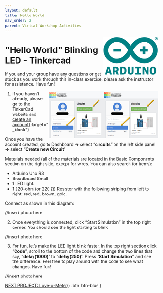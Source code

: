 ```yaml
---
layout: default
title: Hello World
nav_order: 2
parent: Virtual Workshop Activities
---
```

<img src="..\images\arduino-icon.png" alt="arduino icon" style="float:right;width:180px;">

# "Hello World" Blinking LED - Tinkercad

If you and your group have any questions or get stuck as you work through this in-class exercise, please ask the instructor for assistance.  Have fun!

<img src="..\images\virtual_workshops\hello_world\tinkercad_account.png" alt="tinkercad account" style="float:right;width:180px;">
<img src="..\images\virtual_workshops\hello_world\tinkercad_account.png" alt="tinkercad account" style="float:right;width:180px;">

1. If you haven’t already, please go to the TinkerCad website and [create an account](https://www.tinkercad.com/){:target="_blank"}

Once you have the account created, go to Dashboard **->** select “**circuits**” on the left side panel **->** select “**Create new Circuit**”

Materials needed (all of the materials are located in the Basic Components section on the right side, except for wires. You can also search for items):
- Arduino Uno R3
- Breadboard Small
- 1 LED light.
- 1 220-ohm (or 220 Ω) Resistor with the following striping from left to right: red, red, brown, gold.



Connect as shown in this diagram:

//insert photo here

2. Once everything is connected, click “Start Simulation” in the top right corner. You should see the light starting to blink

//insert photo here

3. For fun, let’s make the LED light blink faster.  In the top right section click “**Code**”, scroll to the bottom of the code and change the two lines that say, “**delay(1000)**” to “**delay(250)**”.  Press “**Start Simulation**” and see the difference.   Feel free to play around with the code to see what changes. Have fun!

//insert photo here

[NEXT PROJECT: Love-o-Meter](love-o-meter.html){: .btn .btn-blue }
